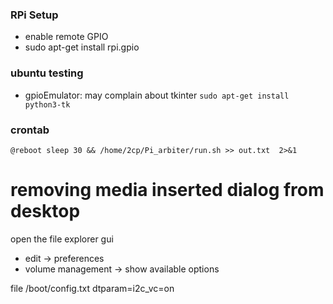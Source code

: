 ### RPi Setup
 * enable remote GPIO
 * sudo apt-get install rpi.gpio

### ubuntu testing
 * gpioEmulator: may complain about tkinter `sudo apt-get install python3-tk`

### crontab 

`@reboot sleep 30 && /home/2cp/Pi_arbiter/run.sh >> out.txt  2>&1`

# removing media inserted dialog from desktop

open the file explorer gui 
* edit -> preferences
* volume management -> show available options

file /boot/config.txt
dtparam=i2c_vc=on

